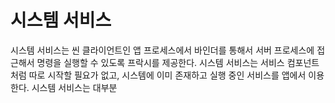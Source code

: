 # 시스템 서비스
시스템 서비스는 씬 클라이언트인 앱 프로세스에서 바인더를 통해서 서버 프로세스에 접근해서 명령을 실행할 수 있도록 프락시를 제공한다. 시스템 서비스는 서비스 컴포넌트처럼 따로 시작할 필요가 없고, 시스템에 이미 존재하고 실행 중인 서비스를 앱에서 이용한다. 시스템 서비스는 대부분
